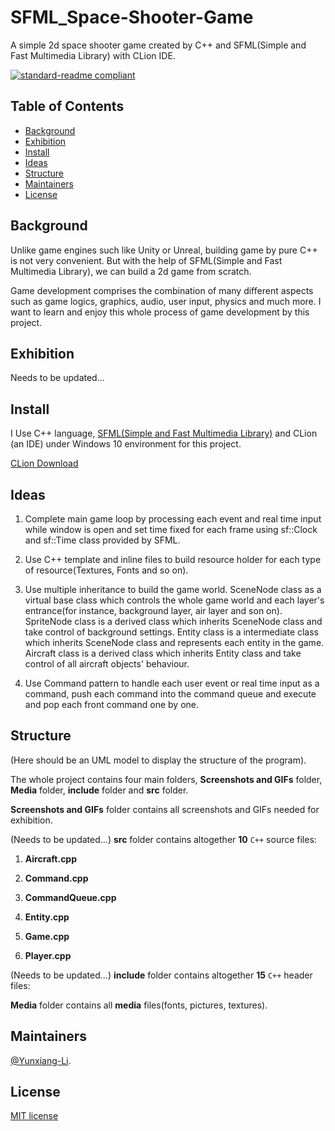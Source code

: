 # SFML_Space-Shooter-Game

A simple 2d space shooter game created by C++ and SFML(Simple and Fast Multimedia Library) with CLion IDE.

[![standard-readme compliant](https://img.shields.io/badge/readme%20style-standard-brightgreen.svg?style=flat-square)](https://github.com/RichardLitt/standard-readme)

## Table of Contents

- [Background](#Background)
- [Exhibition](#Exhibition)
- [Install](#install)
- [Ideas](#Ideas)
- [Structure](#Structure)
- [Maintainers](#Maintainers)
- [License](#license)

## Background

Unlike game engines such like Unity or Unreal, building game by pure C++ is not very convenient. But with the help of SFML(Simple and Fast Multimedia Library), we can build a 2d game from scratch. 

Game development comprises the combination of many different aspects such as game logics, graphics, audio, user input, physics and much more. I want to learn and enjoy this whole process of game development by this project.

## Exhibition

Needs to be updated...

## Install

I Use C++ language, [SFML(Simple and Fast Multimedia Library)](https://www.sfml-dev.org/index.php) and CLion (an IDE) under Windows 10 environment for this project.

[CLion Download](https://www.jetbrains.com/clion/download/#section=windows)<br>

## Ideas

1. Complete main game loop by processing each event and real time input while window is open and set time fixed for each frame using sf::Clock and sf::Time class provided by SFML.

2. Use C++ template and inline files to build resource holder for each type of resource(Textures, Fonts and so on).

3. Use multiple inheritance to build the game world. SceneNode class as a virtual base class which controls the whole game world and each layer's entrance(for instance, background layer, air layer and son on). SpriteNode class is a derived class which inherits SceneNode class and take control of background settings. Entity class is a intermediate class which inherits SceneNode class and represents each entity in the game. Aircraft class is a derived class which inherits Entity class and take control of all aircraft objects' behaviour.

4. Use Command pattern to handle each user event or real time input as a command, push each command into the command queue and execute and pop each front command one by one. 

## Structure

(Here should be an UML model to display the structure of the program).

The whole project contains four main folders, **Screenshots and GIFs** folder, **Media** folder, **include** folder and **src** folder.

**Screenshots and GIFs** folder contains all screenshots and GIFs needed for exhibition.

(Needs to be updated...) **src** folder contains altogether **10** `C++` source files:

1. **Aircraft.cpp**

2. **Command.cpp**

3. **CommandQueue.cpp**

4. **Entity.cpp**

5. **Game.cpp**

6. **Player.cpp**

(Needs to be updated...) **include** folder contains altogether **15** `C++` header files:

**Media** folder contains all **media** files(fonts, pictures, textures).

## Maintainers

[@Yunxiang-Li](https://github.com/Yunxiang-Li).

## License

[MIT license](https://github.com/Yunxiang-Li/SFML_Space-Shooter-Game/blob/main/LICENSE)
